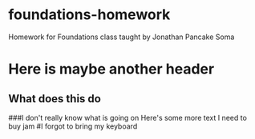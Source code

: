 # foundations-homework
Homework for Foundations class taught by Jonathan Pancake Soma
# Here is maybe another header
## What does this do
###I don't really know what is going on
Here's some more text
I need to buy jam
#I forgot to bring my keyboard
